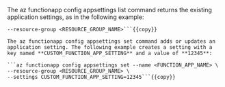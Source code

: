 The az functionapp config appsettings list command returns the existing application settings, as in the following example:

```az functionapp config appsettings list --name <FUNCTION_APP_NAME> \
--resource-group <RESOURCE_GROUP_NAME>```{{copy}}

The az functionapp config appsettings set command adds or updates an application setting. The following example creates a setting with a key named **CUSTOM_FUNCTION_APP_SETTING** and a value of **12345**:

```az functionapp config appsettings set --name <FUNCTION_APP_NAME> \
--resource-group <RESOURCE_GROUP_NAME> \
--settings CUSTOM_FUNCTION_APP_SETTING=12345```{{copy}}